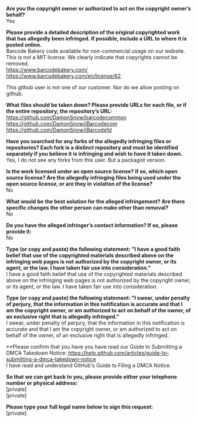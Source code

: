 **Are you the copyright owner or authorized to act on the copyright owner’s behalf?**  
Yes

**Please provide a detailed description of the original copyrighted work that has allegedly been infringed. If possible, include a URL to where it is posted online.**  
Barcode Bakery code available for non-commercial usage on our website. This is not a MIT license. We clearly indicate that copyrights cannot be removed.  
https://www.barcodebakery.com/  
https://www.barcodebakery.com/en/license/62  

This github user is not one of our customer. Nor do we allow posting on github.

**What files should be taken down? Please provide URLs for each file, or if the entire repository, the repository’s URL:**  
https://github.com/DamonSnow/barcodecommon  
https://github.com/DamonSnow/iBarcodecom  
https://github.com/DamonSnow/iBarcode1d

**Have you searched for any forks of the allegedly infringing files or repositories? Each fork is a distinct repository and must be identified separately if you believe it is infringing and wish to have it taken down.**  
Yes, I do not see any forks from this user. But a packagist version.

**Is the work licensed under an open source license? If so, which open source license? Are the allegedly infringing files being used under the open source license, or are they in violation of the license?**  
No

**What would be the best solution for the alleged infringement? Are there specific changes the other person can make other than removal?**  
No

**Do you have the alleged infringer’s contact information? If so, please provide it:**  
No

**Type (or copy and paste) the following statement: "I have a good faith belief that use of the copyrighted materials described above on the infringing web pages is not authorized by the copyright owner, or its agent, or the law. I have taken fair use into consideration."**  
I have a good faith belief that use of the copyrighted materials described above on the infringing web pages is not authorized by the copyright owner, or its agent, or the law. I have taken fair use into consideration.

**Type (or copy and paste) the following statement: "I swear, under penalty of perjury, that the information in this notification is accurate and that I am the copyright owner, or am authorized to act on behalf of the owner, of an exclusive right that is allegedly infringed."**  
I swear, under penalty of perjury, that the information in this notification is accurate and that I am the copyright owner, or am authorized to act on behalf of the owner, of an exclusive right that is allegedly infringed.

**Please confirm that you have you have read our Guide to Submitting a DMCA Takedown Notice: https://help.github.com/articles/guide-to-submitting-a-dmca-takedown-notice  
I have read and understand GitHub's Guide to Filing a DMCA Notice.

**So that we can get back to you, please provide either your telephone number or physical address:**  
[private]  
[private]

**Please type your full legal name below to sign this request:**  
[private]
